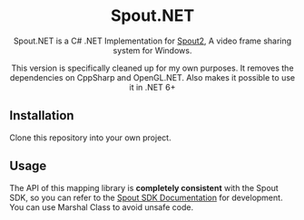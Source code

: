 <div align="center">
<h1>Spout.NET</h1>

<p>Spout.NET is a C# .NET Implementation for <a href="https://github.com/leadedge/Spout2" target="_blank">Spout2</a>, A video frame sharing system for Windows.</p>

<p>This version is specifically cleaned up for my own purposes. It removes the dependencies on CppSharp and OpenGL.NET. Also makes it possible to use it in .NET 6+</p>

</div>

## Installation

Clone this repository into your own project.

## Usage

The API of this mapping library is **completely consistent** with the Spout SDK, so you can refer to the [Spout SDK Documentation](https://github.com/leadedge/Spout2/blob/2.006/SpoutSDK/Documentation/SpoutSDK.pdf) for development. You can use Marshal Class to avoid unsafe code.

